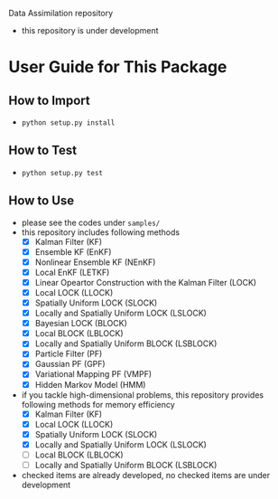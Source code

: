 Data Assimilation repository

- this repository is under development

# User Guide for This Package
## How to Import
- `python setup.py install`

## How to Test
- `python setup.py test`

## How to Use
- please see the codes under `samples/`
- this repository includes following methods
    - [x] Kalman Filter (KF)
    - [x] Ensemble KF (EnKF)
    - [x] Nonlinear Ensemble KF (NEnKF)
    - [x] Local EnKF (LETKF)
    - [x] Linear Opeartor Construction with the Kalman Filter (LOCK)
    - [x] Local LOCK (LLOCK)
    - [x] Spatially Uniform LOCK (SLOCK)
    - [x] Locally and Spatially Uniform LOCK (LSLOCK)
    - [x] Bayesian LOCK (BLOCK)
    - [x] Local BLOCK (LBLOCK)
    - [x] Locally and Spatially Uniform BLOCK (LSBLOCK)
    - [x] Particle Filter (PF)
    - [x] Gaussian PF (GPF)
    - [x] Variational Mapping PF (VMPF)
    - [x] Hidden Markov Model (HMM)
- if you tackle high-dimensional problems, this repository provides following methods for memory efficiency
    - [x] Kalman Filter (KF)
    - [x] Local LOCK (LLOCK)
    - [x] Spatially Uniform LOCK (SLOCK)
    - [x] Locally and Spatially Uniform LOCK (LSLOCK)
    - [ ] Local BLOCK (LBLOCK)
    - [ ] Locally and Spatially Uniform BLOCK (LSBLOCK)
- checked items are already developed, no checked items are under development